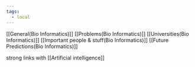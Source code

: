 ```yaml
---
tags:
  - local
---
```



[[General(Bio Informatics)]]
[[Problems(Bio Informatics)]]
[[Universities(Bio Informatics)]]
[[Important people & stuff(Bio Informatics)]]
[[Future Predictions(Bio Informatics)]]

strong links with
[[Artificial intelligence]]
